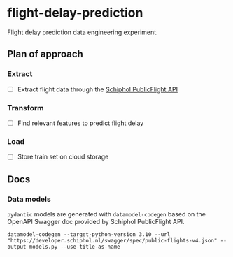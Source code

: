 # flight-delay-prediction

Flight delay prediction data engineering experiment.

## Plan of approach

### Extract

- [ ] Extract flight data through the [Schiphol PublicFlight API](https://developer.schiphol.nl/apis/flight-api/v4/flights?version=latest)

### Transform

- [ ] Find relevant features to predict flight delay

### Load

- [ ] Store train set on cloud storage

## Docs

### Data models

`pydantic` models are generated with `datamodel-codegen` based on the OpenAPI Swagger doc provided by Schiphol PublicFlight API.

```
datamodel-codegen --target-python-version 3.10 --url "https://developer.schiphol.nl/swagger/spec/public-flights-v4.json" --output models.py --use-title-as-name
```
